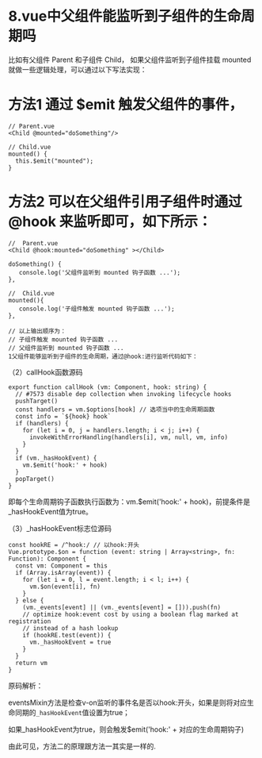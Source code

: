 

# 8.vue中父组件能监听到子组件的生命周期吗

比如有父组件 Parent 和子组件 Child，
如果父组件监听到子组件挂载 mounted 就做一些逻辑处理，可以通过以下写法实现：

# 方法1 通过 $emit 触发父组件的事件，
```
// Parent.vue
<Child @mounted="doSomething"/>

// Child.vue
mounted() {
  this.$emit("mounted");
}
```
 
 
 # 方法2 可以在父组件引用子组件时通过 @hook 来监听即可，如下所示：

```
//  Parent.vue
<Child @hook:mounted="doSomething" ></Child>

doSomething() {
   console.log('父组件监听到 mounted 钩子函数 ...');
},

//  Child.vue
mounted(){
   console.log('子组件触发 mounted 钩子函数 ...');
},    

// 以上输出顺序为：
// 子组件触发 mounted 钩子函数 ...
// 父组件监听到 mounted 钩子函数 ...
1父组件能够监听到子组件的生命周期，通过@hook:进行监听代码如下：

```




（2）callHook函数源码

```
export function callHook (vm: Component, hook: string) {
  // #7573 disable dep collection when invoking lifecycle hooks
  pushTarget()
  const handlers = vm.$options[hook] // 选项当中的生命周期函数
  const info = `${hook} hook`
  if (handlers) {
    for (let i = 0, j = handlers.length; i < j; i++) {
      invokeWithErrorHandling(handlers[i], vm, null, vm, info)
    }
  }
  if (vm._hasHookEvent) {
    vm.$emit('hook:' + hook)
  }
  popTarget()
}
```
即每个生命周期钩子函数执行函数为：vm.$emit('hook:' + hook)，前提条件是_hasHookEvent值为true。

（3）_hasHookEvent标志位源码

```
const hookRE = /^hook:/ // 以hook:开头
Vue.prototype.$on = function (event: string | Array<string>, fn: Function): Component {
  const vm: Component = this
  if (Array.isArray(event)) {
    for (let i = 0, l = event.length; i < l; i++) {
      vm.$on(event[i], fn)
    }
  } else {
    (vm._events[event] || (vm._events[event] = [])).push(fn)
    // optimize hook:event cost by using a boolean flag marked at registration
    // instead of a hash lookup
    if (hookRE.test(event)) {
      vm._hasHookEvent = true
    }
  }
  return vm
}

```


原码解析：

eventsMixin方法是检查v-on监听的事件名是否以hook:开头，如果是则将对应生命同期的`_hasHookEvent`值设置为true；


如果_hasHookEvent为true，则会触发$emit('hook:' + 对应的生命周期钩子)

由此可见，方法二的原理跟方法一其实是一样的.